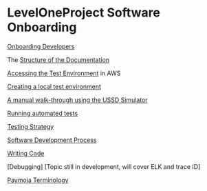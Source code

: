 # LevelOneProject Software Onboarding

[Onboarding Developers](Onboarding-Developers.md)

The [Structure of the Documentation](Structure-of-the-Documentation.md)

[Accessing the Test Environment](Accessing-the-Test-Environment.md) in AWS

[Creating a local test environment](https://github.com/LevelOneProject/interop-devops/blob/master/README.md)

[A manual walk-through using the USSD Simulator](https://github.com/LevelOneProject/Docs/blob/master/DFSP/USSD/README.md)

[Running automated tests](https://github.com/LevelOneProject/Docs#system-wide-testing)

[Testing Strategy](Testing-strategy.md)

[Software Development Process](Software-Development-Process.md)

[Writing Code](Writing-Code.md)

[Debugging]  [Topic still in development, will cover ELK and trace ID]

[Paymoja Terminology](https://github.com/LevelOneProject/Docs/blob/master/terminology.md)
